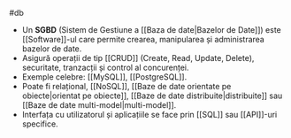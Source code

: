 #db 
- Un **SGBD** (Sistem de Gestiune a [[Baza de date|Bazelor de Date]]) este [[Software]]-ul care permite crearea, manipularea și administrarea bazelor de date.
- Asigură operații de tip [[CRUD]] (Create, Read, Update, Delete), securitate, tranzacții și control al concurenței.
- Exemple celebre: [[MySQL]], [[PostgreSQL]].
- Poate fi relațional, [[NoSQL]], [[Baze de date orientate pe obiecte|orientat pe obiecte]], [[Baze de date distribuite|distribuite]] sau [[Baze de date multi-model|multi-model]].
- Interfața cu utilizatorul și aplicațiile se face prin [[SQL]] sau [[API]]-uri specifice.
